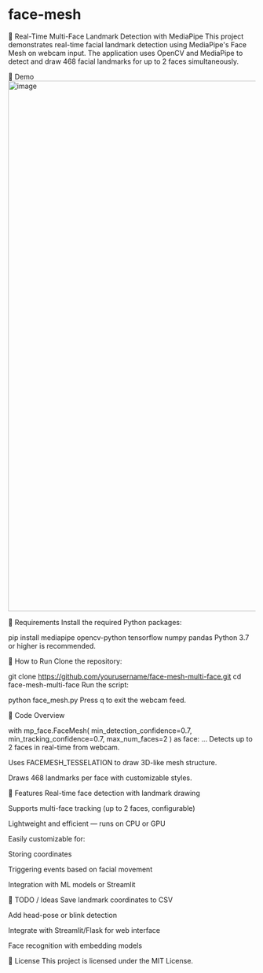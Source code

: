 # face-mesh
👥 Real-Time Multi-Face Landmark Detection with MediaPipe
This project demonstrates real-time facial landmark detection using MediaPipe's Face Mesh on webcam input. The application uses OpenCV and MediaPipe to detect and draw 468 facial landmarks for up to 2 faces simultaneously.

📸 Demo
<img width="1918" height="1078" alt="image" src="https://github.com/user-attachments/assets/23bb4951-6ad0-467c-b85c-00f12ca316fd" />


🧰 Requirements
Install the required Python packages:


pip install mediapipe opencv-python tensorflow numpy pandas
Python 3.7 or higher is recommended.

🚀 How to Run
Clone the repository:


git clone https://github.com/yourusername/face-mesh-multi-face.git
cd face-mesh-multi-face
Run the script:


python face_mesh.py
Press q to exit the webcam feed.

📂 Code Overview

with mp_face.FaceMesh(
    min_detection_confidence=0.7,
    min_tracking_confidence=0.7,
    max_num_faces=2
) as face:
    ...
Detects up to 2 faces in real-time from webcam.

Uses FACEMESH_TESSELATION to draw 3D-like mesh structure.

Draws 468 landmarks per face with customizable styles.

🎯 Features
Real-time face detection with landmark drawing

Supports multi-face tracking (up to 2 faces, configurable)

Lightweight and efficient — runs on CPU or GPU

Easily customizable for:

Storing coordinates

Triggering events based on facial movement

Integration with ML models or Streamlit

📌 TODO / Ideas
 Save landmark coordinates to CSV

 Add head-pose or blink detection

 Integrate with Streamlit/Flask for web interface

 Face recognition with embedding models

📄 License
This project is licensed under the MIT License.

